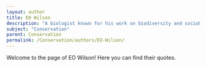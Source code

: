 ```yaml
---
layout: author
title: EO Wilson
description: "A biologist known for his work on biodiversity and sociobiology, Wilson has authored numerous books advocating for conservation efforts and the preservation of the planet's ecosystems."
subject: "Conservation"
parent: Conservation
permalink: /Conservation/authors/EO-Wilson/
---
```


Welcome to the page of EO Wilson! Here you can find their quotes.
